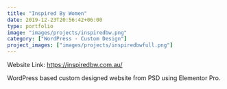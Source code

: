 ```yaml
---
title: "Inspired By Women"
date: 2019-12-23T20:56:42+06:00
type: portfolio
image: "images/projects/inspiredbw.png"
category: ["WordPress - Custom Design"]
project_images: ["images/projects/inspiredbwfull.png"]
---
```


Website Link: https://inspiredbw.com.au/

WordPress based custom designed website from PSD using Elementor Pro.